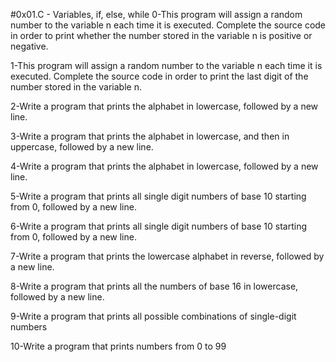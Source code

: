 #0x01.C - Variables, if, else, while
0-This program will assign a random number to the variable n each time it is executed. Complete the source code in order to print whether the number stored in the variable n is positive or negative.

1-This program will assign a random number to the variable n each time it is executed. Complete the source code in order to print the last digit of the number stored in the variable n.

2-Write a program that prints the alphabet in lowercase, followed by a new line.

3-Write a program that prints the alphabet in lowercase, and then in uppercase, followed by a new line.

4-Write a program that prints the alphabet in lowercase, followed by a new line.

5-Write a program that prints all single digit numbers of base 10 starting from 0, followed by a new line.

6-Write a program that prints all single digit numbers of base 10 starting from 0, followed by a new line.

7-Write a program that prints the lowercase alphabet in reverse, followed by a new line.

8-Write a program that prints all the numbers of base 16 in lowercase, followed by a new line.

9-Write a program that prints all possible combinations of single-digit numbers

10-Write a program that prints numbers from 0 to 99
